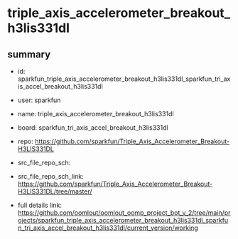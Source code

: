 # triple_axis_accelerometer_breakout_h3lis331dl
 
## summary 
* id: sparkfun_triple_axis_accelerometer_breakout_h3lis331dl_sparkfun_tri_axis_accel_breakout_h3lis331dl
* user: sparkfun
* name: triple_axis_accelerometer_breakout_h3lis331dl
* board: sparkfun_tri_axis_accel_breakout_h3lis331dl
* repo: https://github.com/sparkfun/Triple_Axis_Accelerometer_Breakout-H3LIS331DL



* src_file_repo_sch: 
* src_file_repo_sch_link: https://github.com/sparkfun/Triple_Axis_Accelerometer_Breakout-H3LIS331DL/tree/master/
* full details link: https://github.com/oomlout/oomlout_oomp_project_bot_v_2/tree/main/projects/sparkfun_triple_axis_accelerometer_breakout_h3lis331dl_sparkfun_tri_axis_accel_breakout_h3lis331dl/current_version/working  







